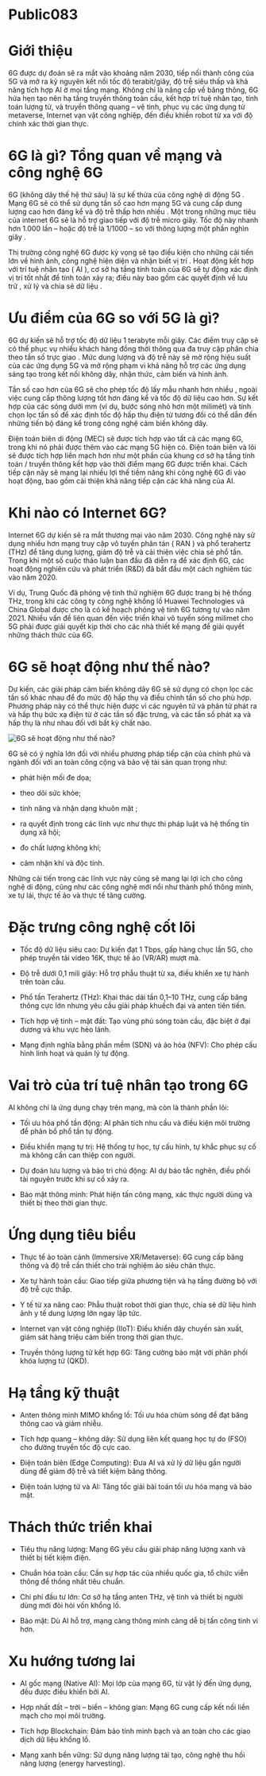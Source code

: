 # Public083

# Giới thiệu

6G được dự đoán sẽ ra mắt vào khoảng năm 2030, tiếp nối thành công của 5G và mở ra kỷ nguyên kết nối tốc độ terabit/giây, độ trễ siêu thấp và khả năng tích hợp AI ở mọi tầng mạng. Không chỉ là nâng cấp về băng thông, 6G hứa hẹn tạo nên hạ tầng truyền thông toàn cầu, kết hợp trí tuệ nhân tạo, tính toán lượng tử, và truyền thông quang – vệ tinh, phục vụ các ứng dụng từ metaverse, Internet vạn vật công nghiệp, đến điều khiển robot từ xa với độ chính xác thời gian thực.

# 6G là gì? Tổng quan về mạng và công nghệ 6G

6G (không dây thế hệ thứ sáu) là sự kế thừa của công nghệ di động 5G . Mạng 6G sẽ có thể sử dụng tần số cao hơn mạng 5G và cung cấp dung lượng cao hơn đáng kể và độ trễ thấp hơn nhiều . Một trong những mục tiêu của internet 6G sẽ là hỗ trợ giao tiếp với độ trễ micro giây. Tốc độ này nhanh hơn 1.000 lần – hoặc độ trễ là 1/1000 – so với thông lượng một phần nghìn giây .

Thị trường công nghệ 6G được kỳ vọng sẽ tạo điều kiện cho những cải tiến lớn về hình ảnh, công nghệ hiện diện và nhận biết vị trí . Hoạt động kết hợp với trí tuệ nhân tạo ( AI ), cơ sở hạ tầng tính toán của 6G sẽ tự động xác định vị trí tốt nhất để tính toán xảy ra; điều này bao gồm các quyết định về lưu trữ , xử lý và chia sẻ dữ liệu .

# Ưu điểm của 6G so với 5G là gì?

6G dự kiến ​​sẽ hỗ trợ tốc độ dữ liệu 1 terabyte mỗi giây. Các điểm truy cập sẽ có thể phục vụ nhiều khách hàng đồng thời thông qua đa truy cập phân chia theo tần số trực giao . Mức dung lượng và độ trễ này sẽ mở rộng hiệu suất của các ứng dụng 5G và mở rộng phạm vi khả năng hỗ trợ các ứng dụng sáng tạo trong kết nối không dây, nhận thức, cảm biến và hình ảnh.

Tần số cao hơn của 6G sẽ cho phép tốc độ lấy mẫu nhanh hơn nhiều , ngoài việc cung cấp thông lượng tốt hơn đáng kể và tốc độ dữ liệu cao hơn. Sự kết hợp của các sóng dưới mm (ví dụ, bước sóng nhỏ hơn một milimét) và tính chọn lọc tần số để xác định tốc độ hấp thụ điện từ tương đối có thể dẫn đến những tiến bộ đáng kể trong công nghệ cảm biến không dây.

Điện toán biên di động (MEC) sẽ được tích hợp vào tất cả các mạng 6G, trong khi nó phải được thêm vào các mạng 5G hiện có. Điện toán biên và lõi sẽ được tích hợp liền mạch hơn như một phần của khung cơ sở hạ tầng tính toán / truyền thông kết hợp vào thời điểm mạng 6G được triển khai. Cách tiếp cận này sẽ mang lại nhiều lợi thế tiềm năng khi công nghệ 6G đi vào hoạt động, bao gồm cải thiện khả năng tiếp cận các khả năng của AI.

# Khi nào có Internet 6G?

Internet 6G dự kiến ​​sẽ ra mắt thương mại vào năm 2030. Công nghệ này sử dụng nhiều hơn mạng truy cập vô tuyến phân tán ( RAN ) và phổ terahertz (THz) để tăng dung lượng, giảm độ trễ và cải thiện việc chia sẻ phổ tần. Trong khi một số cuộc thảo luận ban đầu đã diễn ra để xác định 6G, các hoạt động nghiên cứu và phát triển (R&D) đã bắt đầu một cách nghiêm túc vào năm 2020.

Ví dụ, Trung Quốc đã phóng vệ tinh thử nghiệm 6G được trang bị hệ thống THz, trong khi các công ty công nghệ khổng lồ Huawei Technologies và China Global được cho là có kế hoạch phóng vệ tinh 6G tương tự vào năm 2021. Nhiều vấn đề liên quan đến việc triển khai vô tuyến sóng milimet cho 5G phải được giải quyết kịp thời cho các nhà thiết kế mạng để giải quyết những thách thức của 6G.

# 6G sẽ hoạt động như thế nào?

Dự kiến, các giải pháp cảm biến không dây 6G sẽ sử dụng có chọn lọc các tần số khác nhau để đo mức độ hấp thụ và điều chỉnh tần số cho phù hợp. Phương pháp này có thể thực hiện được vì các nguyên tử và phân tử phát ra và hấp thụ bức xạ điện từ ở các tần số đặc trưng, ​​và các tần số phát xạ và hấp thụ là như nhau đối với bất kỳ chất nào.

![6G sẽ hoạt động như thế nào?](images/image1.png)

6G sẽ có ý nghĩa lớn đối với nhiều phương pháp tiếp cận của chính phủ và ngành đối với an toàn công cộng và bảo vệ tài sản quan trọng như:

  * phát hiện mối đe dọa;

  * theo dõi sức khỏe;

  * tính năng và nhận dạng khuôn mặt ;

  * ra quyết định trong các lĩnh vực như thực thi pháp luật và hệ thống tín dụng xã hội;

  * đo chất lượng không khí;

  * cảm nhận khí và độc tính.


Những cải tiến trong các lĩnh vực này cũng sẽ mang lại lợi ích cho công nghệ di động, cũng như các công nghệ mới nổi như thành phố thông minh, xe tự lái, thực tế ảo và thực tế tăng cường.

# Đặc trưng công nghệ cốt lõi

  * Tốc độ dữ liệu siêu cao: Dự kiến đạt 1 Tbps, gấp hàng chục lần 5G, cho phép truyền tải video 16K, thực tế ảo (VR/AR) mượt mà.

  * Độ trễ dưới 0,1 mili giây: Hỗ trợ phẫu thuật từ xa, điều khiển xe tự hành trên toàn cầu.

  * Phổ tần Terahertz (THz): Khai thác dải tần 0,1–10 THz, cung cấp băng thông cực lớn nhưng yêu cầu giải pháp khuếch đại và anten tiên tiến.

  * Tích hợp vệ tinh – mặt đất: Tạo vùng phủ sóng toàn cầu, đặc biệt ở đại dương và khu vực hẻo lánh.

  * Mạng định nghĩa bằng phần mềm (SDN) và ảo hóa (NFV): Cho phép cấu hình linh hoạt và quản lý tự động.


# Vai trò của trí tuệ nhân tạo trong 6G

AI không chỉ là ứng dụng chạy trên mạng, mà còn là thành phần lõi:

  * Tối ưu hóa phổ tần động: AI phân tích nhu cầu và điều kiện môi trường để phân bổ phổ tần tự động.

  * Điều khiển mạng tự trị: Hệ thống tự học, tự cấu hình, tự khắc phục sự cố mà không cần can thiệp con người.

  * Dự đoán lưu lượng và bảo trì chủ động: AI dự báo tắc nghẽn, điều phối tài nguyên trước khi sự cố xảy ra.

  * Bảo mật thông minh: Phát hiện tấn công mạng, xác thực người dùng và thiết bị theo thời gian thực.


# Ứng dụng tiêu biểu

  * Thực tế ảo toàn cảnh (Immersive XR/Metaverse): 6G cung cấp băng thông và độ trễ cần thiết cho trải nghiệm ảo siêu chân thực.

  * Xe tự hành toàn cầu: Giao tiếp giữa phương tiện và hạ tầng đường bộ với độ trễ cực thấp.

  * Y tế từ xa nâng cao: Phẫu thuật robot thời gian thực, chia sẻ dữ liệu hình ảnh y tế dung lượng lớn ngay lập tức.

  * Internet vạn vật công nghiệp (IIoT): Điều khiển dây chuyền sản xuất, giám sát hàng triệu cảm biến trong thời gian thực.

  * Truyền thông lượng tử kết hợp 6G: Tăng cường bảo mật với phân phối khóa lượng tử (QKD).


# Hạ tầng kỹ thuật

  * Anten thông minh MIMO khổng lồ: Tối ưu hóa chùm sóng để đạt băng thông cao và giảm nhiễu.

  * Tích hợp quang – không dây: Sử dụng liên kết quang học tự do (FSO) cho đường truyền tốc độ cực cao.

  * Điện toán biên (Edge Computing): Đưa AI và xử lý dữ liệu gần người dùng để giảm độ trễ và tiết kiệm băng thông.

  * Điện toán lượng tử và AI: Tăng tốc giải bài toán tối ưu hóa mạng và bảo mật.


# Thách thức triển khai

  * Tiêu thụ năng lượng: Mạng 6G yêu cầu giải pháp năng lượng xanh và thiết bị tiết kiệm điện.

  * Chuẩn hóa toàn cầu: Cần sự hợp tác của nhiều quốc gia, tổ chức viễn thông để thống nhất tiêu chuẩn.

  * Chi phí đầu tư lớn: Cơ sở hạ tầng anten THz, vệ tinh và thiết bị người dùng mới đòi hỏi vốn khổng lồ.

  * Bảo mật: Dù AI hỗ trợ, mạng càng thông minh càng dễ bị tấn công tinh vi hơn.


# Xu hướng tương lai

  * AI gốc mạng (Native AI): Mọi lớp của mạng 6G, từ vật lý đến ứng dụng, đều được điều khiển bởi AI.

  * Hợp nhất đất – trời – biển – không gian: Mạng 6G cung cấp kết nối liền mạch cho mọi môi trường.

  * Tích hợp Blockchain: Đảm bảo tính minh bạch và an toàn cho các giao dịch dữ liệu khổng lồ.

  * Mạng xanh bền vững: Sử dụng năng lượng tái tạo, công nghệ thu hồi năng lượng (energy harvesting).